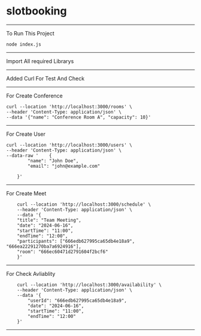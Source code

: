 # slotbooking

*******************************************
To Run This Project 

    node index.js
*******************************************
Import All required Librarys
*******************************************
Added Curl For Test And Check



*******************************************
For Create Conference

    curl --location 'http://localhost:3000/rooms' \
    --header 'Content-Type: application/json' \
    --data '{"name": "Conference Room A", "capacity": 10}'
*******************************************
For Create User

    curl --location 'http://localhost:3000/users' \
    --header 'Content-Type: application/json' \
    --data-raw '    {
            "name": "John Doe",
            "email": "john@example.com"
                    
        }'
*******************************************
For Create Meet 

        curl --location 'http://localhost:3000/schedule' \
        --header 'Content-Type: application/json' \
        --data '{
        "title": "Team Meeting",
        "date": "2024-06-16",
        "startTime": "11:00",
        "endTime": "12:00",
        "participants": ["666edb627995ca65db4e18a9", "666ea22291270ba7a6924916"],
        "room": "666ec60471d2791604f2bcf6"
        }'
*******************************************
For Check Avliablity

        curl --location 'http://localhost:3000/availability' \
        --header 'Content-Type: application/json' \
        --data '{
            "userId": "666edb627995ca65db4e18a9",
            "date": "2024-06-16",
            "startTime": "11:00",
            "endTime": "12:00"
        }'
*******************************************



